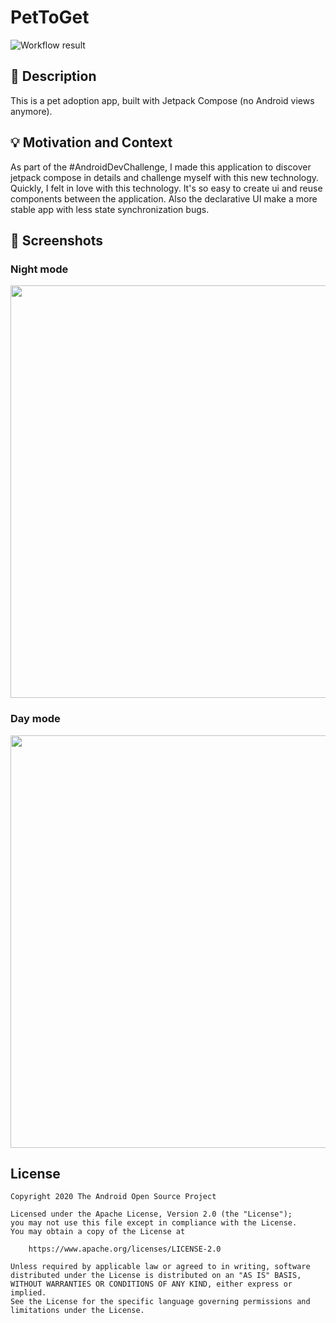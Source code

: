 # PetToGet
![Workflow result](https://github.com/OHoussein/android-dev-challenge-compose/workflows/Check/badge.svg)


## :scroll: Description
This is a pet adoption app, built with Jetpack Compose (no Android views anymore).


## :bulb: Motivation and Context
As part of the #AndroidDevChallenge, I made this application to discover jetpack compose in details and challenge myself with this new technology.
Quickly, I felt in love  with this technology. It's so easy to create ui and reuse components between the application. Also the declarative UI make a more stable app with less state synchronization bugs.

## :camera_flash: Screenshots
### Night mode
<img src="/results/pettoget_night.png" width="660">

### Day mode

<img src="/results/pettoget_day.png" width="660">

## License
```
Copyright 2020 The Android Open Source Project

Licensed under the Apache License, Version 2.0 (the "License");
you may not use this file except in compliance with the License.
You may obtain a copy of the License at

    https://www.apache.org/licenses/LICENSE-2.0

Unless required by applicable law or agreed to in writing, software
distributed under the License is distributed on an "AS IS" BASIS,
WITHOUT WARRANTIES OR CONDITIONS OF ANY KIND, either express or implied.
See the License for the specific language governing permissions and
limitations under the License.
```